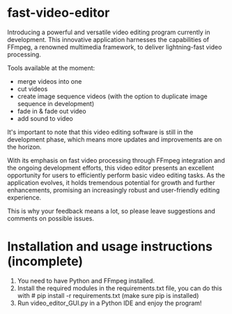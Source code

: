 # fast-video-editor

Introducing a powerful and versatile video editing program currently in development. This innovative application harnesses the capabilities of FFmpeg, a renowned multimedia framework, to deliver lightning-fast video processing.

Tools available at the moment:
- merge videos into one
- cut videos
- create image sequence videos (with the option to duplicate image sequence in development)
- fade in & fade out video
- add sound to video

It's important to note that this video editing software is still in the development phase, which means more updates and improvements are on the horizon.

With its emphasis on fast video processing through FFmpeg integration and the ongoing development efforts, this video editor presents an excellent opportunity for users to efficiently perform basic video editing tasks. As the application evolves, it holds tremendous potential for growth and further enhancements, promising an increasingly robust and user-friendly editing experience.

This is why your feedback means a lot, so please leave suggestions and comments on possible issues.

# Installation and usage instructions (incomplete)

1. You need to have Python and FFmpeg installed.
2. Install the required modules in the requirements.txt file, you can do this with # pip install -r requirements.txt (make sure pip is installed)
3. Run video_editor_GUI.py in a Python IDE and enjoy the program!
